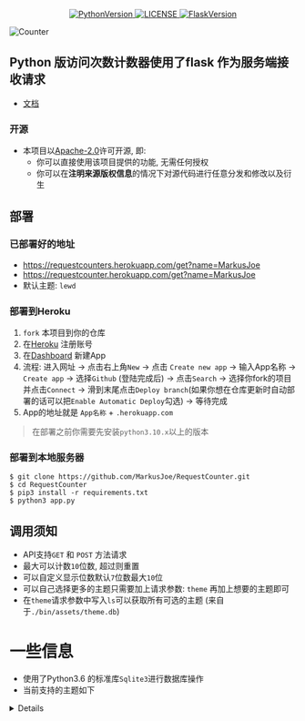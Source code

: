 <p align="center">
    <a href="https://github.com/MarkusJoe/FlaskRequestCounter">
        <img src="https://img.shields.io/badge/Python-3.9.x-blue.svg" alt="PythonVersion">
        <img src="https://img.shields.io/badge/LINCESE-Apache2.0-orange.svg" alt="LICENSE">
        <img src="https://img.shields.io/badge/Falsk-2.0.2-purple" alt="FlaskVersion">
    </a>
</p>

<img style="text-align: center" src="http://36.134.138.141:5000/get?name=MarkusJoe&theme=lewd" alt="Counter">

## Python 版访问次数计数器使用了flask 作为服务端接收请求
*  [文档](https://request-counter-docs.vercel.app/#/)
### 开源
- 本项目以[Apache-2.0](./LICENSE)许可开源, 即:
  - 你可以直接使用该项目提供的功能, 无需任何授权
  - 你可以在**注明来源版权信息**的情况下对源代码进行任意分发和修改以及衍生
  
## 部署
### 已部署好的地址
* https://requestcounters.herokuapp.com/get?name=MarkusJoe
* https://requestcounter.herokuapp.com/get?name=MarkusJoe
* 默认主题: `lewd`


### 部署到Heroku
1. `fork` 本项目到你的仓库
2. 在[Heroku](https://www.heroku.com/) 注册账号
3. 在[Dashboard](https://dashboard.heroku.com/apps) 新建App 
4. 流程: 进入网址 -> 点击右上角`New` -> 点击 `Create new app` -> 输入App名称 -> `Create app` -> 选择`Github` (登陆完成后) -> 点击`Search` -> 选择你fork的项目并点击`Connect` -> 滑到末尾点击`Deploy branch`(如果你想在仓库更新时自动部署的话可以把`Enable Automatic Deploy`勾选) -> 等待完成 
5. App的地址就是 `App名称` + `.herokuapp.com`

> 在部署之前你需要先安装`python3.10.x`以上的版本 
### 部署到本地服务器
 ```shell
 $ git clone https://github.com/MarkusJoe/RequestCounter.git
 $ cd RequestCounter
 $ pip3 install -r requirements.txt
 $ python3 app.py 
 ```

## 调用须知
- API支持`GET` 和 `POST` 方法请求
- 最大可以计数`10`位数, 超过则重置
- 可以自定义显示位数默认`7`位数最大`10`位
- 可以自己选择更多的主题只需要加上请求参数: `theme` 再加上想要的主题即可
- 在`theme`请求参数中写入`ls`可以获取所有可选的主题 (来自于`./bin/assets/theme.db`)


# 一些信息
- 使用了Python3.6 的标准库`Sqlite3`进行数据库操作
- 当前支持的主题如下

<details>
foot<br>
gelbooru<br>
gelbooruh<br>
moebooru<br>
moebooruh<br>
g<br>
cripple<br>
blacked<br>
allgirl<br>
rule34<br>
steambanner<br>
lefty<br>
erpg<br>
crewbooru<br>
hgoon<br>
sthg<br>
rfck<br>
lisu<br>
tv<br>
lewd<br>
amibooru<br>
blankatlas<br>
mmballbusting<br>
sss<br>
legolamb<br>
goldengator<br>
r6gdrawfriends<br>
vivi<br>
twifanartsfw<br>
hololive<br>
vglobby<br>
jaypee<br>
melanin<br>
dollstuffing<br>
orb<br>
min<br>
mjg<br>
cloppers<br>
townofgravityfalls<br>
brown<br>
enacdoa<br>
daifuku<br>
straponff<br>
keyofnik<br>
osc<br>
konan<br>
girlsfeet<br>
hybreedsgeneral<br>
sr<br>
mono<br>
riskofrain<br>
neovb<br>
ffsr<br>
</details>
